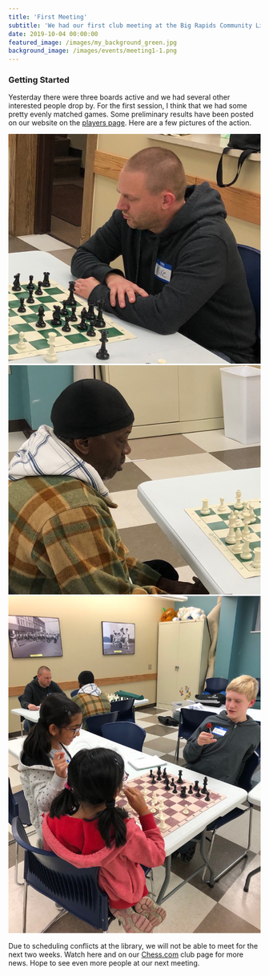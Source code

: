 ```yaml
---
title: 'First Meeting'
subtitle: 'We had our first club meeting at the Big Rapids Community Library on October 24, 2019.'
date: 2019-10-04 00:00:00
featured_image: /images/my_background_green.jpg
background_image: /images/events/meeting1-1.png
---
```


### Getting Started

Yesterday there were three boards active and we had several other interested people drop by. For the first session, I think that we had some pretty evenly matched games. Some preliminary results have been posted on our website on the [players page](https://bigrapidschess.com/players). Here are a few pictures of the action.

<div class="clifton" data-columns="2">
    <img src="/images/events/meeting1-1.png">
    <img src="/images/events/meeting1-2.png">
    <img src="/images/events/meeting1-3.jpg">
</div>

Due to scheduling conflicts at the library, we will not be able to meet for the next two weeks. Watch here and on our [Chess.com](https://www.chess.com/club/big-rapids-chess) club page for more news. Hope to see even more people at our next meeting.
